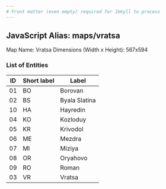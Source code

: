 ```yaml
---
# Front matter (even empty) required for Jekyll to process
---
```


## JavaScript Alias: maps/vratsa

Map Name: Vratsa
Dimensions (Width x Height): 567x594





### List of Entities

ID | Short label | Label
---|---|---|
01|BO|Borovan
02|BS|Byala Slatina
10|HA|Hayredin
04|KO|Kozloduy
05|KR|Krivodol
06|ME|Mezdra
07|MI|Miziya
08|OR|Oryahovo
09|RO|Roman
03|VR|Vratsa


